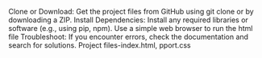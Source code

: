 Clone or Download: Get the project files from GitHub using git clone or by downloading a ZIP.
Install Dependencies: Install any required libraries or software (e.g., using pip, npm).
Use a simple web browser to run the html file
Troubleshoot: If you encounter errors, check the documentation and search for solutions.
Project files-index.html, pport.css
